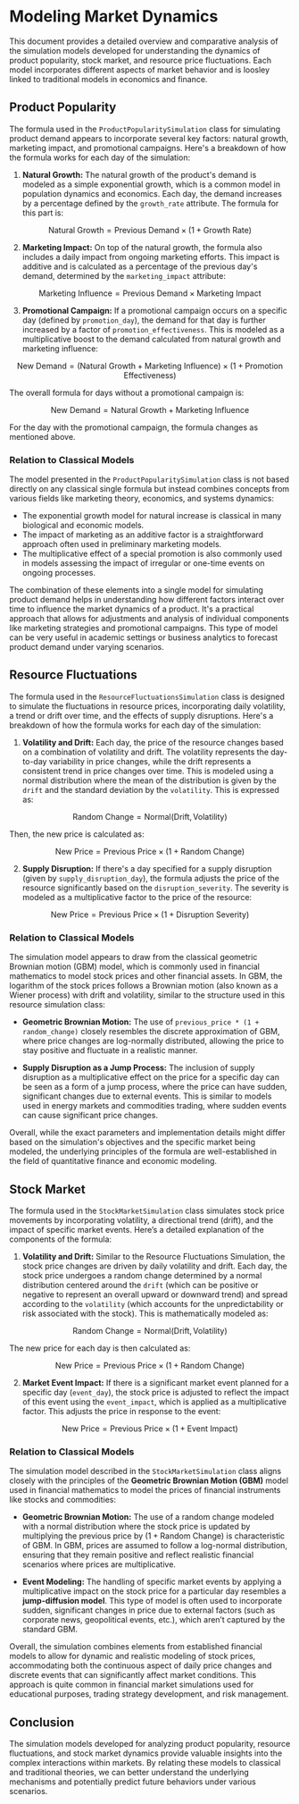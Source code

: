 # Modeling Market Dynamics

This document provides a detailed overview and comparative analysis of the simulation models developed for understanding the dynamics of product popularity, stock market, and resource price fluctuations. Each model incorporates different aspects of market behavior and is loosley linked to traditional models in economics and finance.

## Product Popularity

The formula used in the `ProductPopularitySimulation` class for simulating product demand appears to incorporate several key factors: natural growth, marketing impact, and promotional campaigns. Here's a breakdown of how the formula works for each day of the simulation:

1. **Natural Growth:** The natural growth of the product's demand is modeled as a simple exponential growth, which is a common model in population dynamics and economics. Each day, the demand increases by a percentage defined by the `growth_rate` attribute. The formula for this part is:
   
$$
\text{Natural Growth} = \text{Previous Demand} \times (1 + \text{Growth Rate})
$$

2. **Marketing Impact:** On top of the natural growth, the formula also includes a daily impact from ongoing marketing efforts. This impact is additive and is calculated as a percentage of the previous day's demand, determined by the `marketing_impact` attribute:
   
$$
\text{Marketing Influence} = \text{Previous Demand} \times \text{Marketing Impact}
$$

3. **Promotional Campaign:** If a promotional campaign occurs on a specific day (defined by `promotion_day`), the demand for that day is further increased by a factor of `promotion_effectiveness`. This is modeled as a multiplicative boost to the demand calculated from natural growth and marketing influence:
   
$$
\text{New Demand} = (\text{Natural Growth} + \text{Marketing Influence}) \times (1 + \text{Promotion Effectiveness})
$$

   The overall formula for days without a promotional campaign is:

$$
\text{New Demand} = \text{Natural Growth} + \text{Marketing Influence}
$$

For the day with the promotional campaign, the formula changes as mentioned above.

### Relation to Classical Models

The model presented in the `ProductPopularitySimulation` class is not based directly on any classical single formula but instead combines concepts from various fields like marketing theory, economics, and systems dynamics:
- The exponential growth model for natural increase is classical in many biological and economic models.
- The impact of marketing as an additive factor is a straightforward approach often used in preliminary marketing models.
- The multiplicative effect of a special promotion is also commonly used in models assessing the impact of irregular or one-time events on ongoing processes.

The combination of these elements into a single model for simulating product demand helps in understanding how different factors interact over time to influence the market dynamics of a product. It's a practical approach that allows for adjustments and analysis of individual components like marketing strategies and promotional campaigns. This type of model can be very useful in academic settings or business analytics to forecast product demand under varying scenarios.

## Resource Fluctuations

The formula used in the `ResourceFluctuationsSimulation` class is designed to simulate the fluctuations in resource prices, incorporating daily volatility, a trend or drift over time, and the effects of supply disruptions. Here's a breakdown of how the formula works for each day of the simulation:

1. **Volatility and Drift:** Each day, the price of the resource changes based on a combination of volatility and drift. The volatility represents the day-to-day variability in price changes, while the drift represents a consistent trend in price changes over time. This is modeled using a normal distribution where the mean of the distribution is given by the `drift` and the standard deviation by the `volatility`. This is expressed as:
   
$$
\text{Random Change} = \text{Normal}(\text{Drift}, \text{Volatility})
$$

   Then, the new price is calculated as:
   
$$
\text{New Price} = \text{Previous Price} \times (1 + \text{Random Change})
$$

2. **Supply Disruption:** If there's a day specified for a supply disruption (given by `supply_disruption_day`), the formula adjusts the price of the resource significantly based on the `disruption_severity`. The severity is modeled as a multiplicative factor to the price of the resource:
   
$$
\text{New Price} = \text{Previous Price} \times (1 + \text{Disruption Severity})
$$

### Relation to Classical Models

The simulation model appears to draw from the classical geometric Brownian motion (GBM) model, which is commonly used in financial mathematics to model stock prices and other financial assets. In GBM, the logarithm of the stock prices follows a Brownian motion (also known as a Wiener process) with drift and volatility, similar to the structure used in this resource simulation class:

- **Geometric Brownian Motion:** The use of `previous_price * (1 + random_change)` closely resembles the discrete approximation of GBM, where price changes are log-normally distributed, allowing the price to stay positive and fluctuate in a realistic manner.

- **Supply Disruption as a Jump Process:** The inclusion of supply disruption as a multiplicative effect on the price for a specific day can be seen as a form of a jump process, where the price can have sudden, significant changes due to external events. This is similar to models used in energy markets and commodities trading, where sudden events can cause significant price changes.

Overall, while the exact parameters and implementation details might differ based on the simulation's objectives and the specific market being modeled, the underlying principles of the formula are well-established in the field of quantitative finance and economic modeling.

## Stock Market

The formula used in the `StockMarketSimulation` class simulates stock price movements by incorporating volatility, a directional trend (drift), and the impact of specific market events. Here’s a detailed explanation of the components of the formula:

1. **Volatility and Drift:** Similar to the Resource Fluctuations Simulation, the stock price changes are driven by daily volatility and drift. Each day, the stock price undergoes a random change determined by a normal distribution centered around the `drift` (which can be positive or negative to represent an overall upward or downward trend) and spread according to the `volatility` (which accounts for the unpredictability or risk associated with the stock). This is mathematically modeled as:
   
$$
\text{Random Change} = \text{Normal}(\text{Drift}, \text{Volatility})
$$

   The new price for each day is then calculated as:
   
$$
\text{New Price} = \text{Previous Price} \times (1 + \text{Random Change})
$$

2. **Market Event Impact:** If there is a significant market event planned for a specific day (`event_day`), the stock price is adjusted to reflect the impact of this event using the `event_impact`, which is applied as a multiplicative factor. This adjusts the price in response to the event:
   
$$
\text{New Price} = \text{Previous Price} \times (1 + \text{Event Impact})
$$ 

### Relation to Classical Models

The simulation model described in the `StockMarketSimulation` class aligns closely with the principles of the **Geometric Brownian Motion (GBM)** model used in financial mathematics to model the prices of financial instruments like stocks and commodities:

- **Geometric Brownian Motion:** The use of a random change modeled with a normal distribution where the stock price is updated by multiplying the previous price by $(1 + \text{Random Change})$ is characteristic of GBM. In GBM, prices are assumed to follow a log-normal distribution, ensuring that they remain positive and reflect realistic financial scenarios where prices are multiplicative.

- **Event Modeling:** The handling of specific market events by applying a multiplicative impact on the stock price for a particular day resembles a **jump-diffusion model**. This type of model is often used to incorporate sudden, significant changes in price due to external factors (such as corporate news, geopolitical events, etc.), which aren’t captured by the standard GBM.

Overall, the simulation combines elements from established financial models to allow for dynamic and realistic modeling of stock prices, accommodating both the continuous aspect of daily price changes and discrete events that can significantly affect market conditions. This approach is quite common in financial market simulations used for educational purposes, trading strategy development, and risk management.

## Conclusion
The simulation models developed for analyzing product popularity, resource fluctuations, and stock market dynamics provide valuable insights into the complex interactions within markets. By relating these models to classical and traditional theories, we can better understand the underlying mechanisms and potentially predict future behaviors under various scenarios.
